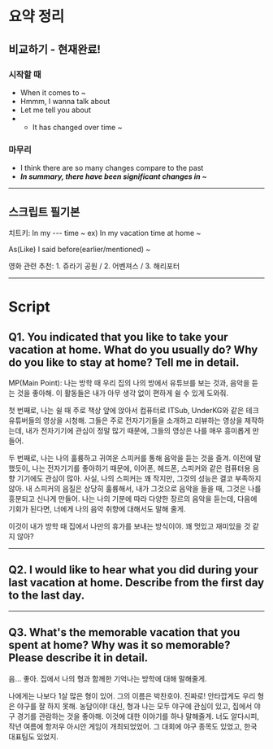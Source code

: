 # 요약 정리
## 비교하기 - 현재완료!
### 시작할 때
- When it comes to ~
- Hmmm, I wanna talk about
- Let me tell you about
- + It has changed over time ~

### 마무리
- I think there are so many changes compare to the past
- ***In summary, there have been significant changes in ~***

---
## 스크립트 필기본
치트키: In my --- time ~
ex) In my vacation time at home ~

As(Like) I said before(earlier/mentioned) ~

영화 관련 추천: 1. 쥬라기 공원 / 2. 어벤져스 / 3. 해리포터

---
# Script
## Q1. You indicated that you like to take your vacation at home. What do you usually do? Why do you like to stay at home? Tell me in detail.

MP(Main Point): 나는 방학 때 우리 집의 나의 방에서 유튜브를 보는 것과, 음악을 듣는 것을 좋아해.
이 활동들은 내가 아무 생각 없이 편하게 쉴 수 있게 도와줘.

첫 번째로, 나는 쉴 때 주로 책상 앞에 앉아서 컴퓨터로 ITSub, UnderKG와 같은 테크 유튜버들의 영상을 시청해.
그들은 주로 전자기기들을 소개하고 리뷰하는 영상을 제작하는데, 내가 전자기기에 관심이 정말 많기 때문에, 그들의 영상은 나를 매우 흥미롭게 만들어.

두 번째로, 나는 나의 훌륭하고 귀여운 스피커를 통해 음악을 듣는 것을 즐겨.
이전에 말했듯이, 나는 전자기기를 좋아하기 때문에, 이어폰, 헤드폰, 스피커와 같은 컴퓨터용 음향 기기에도 관심이 많아.
사실, 나의 스피커는 꽤 작지만, 그것의 성능은 결코 부족하지 않아.
내 스피커의 음질은 상당히 훌륭해서, 내가 그것으로 음악을 들을 때, 그것은 나를 흥분되고 신나게 만들어.
나는 나의 기분에 따라 다양한 장르의 음악을 듣는데, 다음에 기회가 된다면, 너에게 나의 음악 취향에 대해서도 말해 줄게.

이것이 내가 방학 때 집에서 나만의 휴가를 보내는 방식이야. 꽤 멋있고 재미있을 것 같지 않아?

---
## Q2. I would like to hear what you did during your last vacation at home. Describe from the first day to the last day.


---
## Q3. What's the memorable vacation that you spent at home? Why was it so memorable? Please describe it in detail.

음... 좋아. 집에서 나의 형과 함께한 기억나는 방학에 대해 말해줄게.

나에게는 나보다 1살 많은 형이 있어. 그의 이름은 박찬호야. 진짜로!
안타깝게도 우리 형은 야구를 잘 하지 못해. 농담이야!
대신, 형과 나는 모두 야구에 관심이 있고, 집에서 야구 경기를 관람하는 것을 좋아해.
이것에 대한 이야기를 하나 말해줄게.
너도 알다시피, 작년 여름에 항저우 아시안 게임이 개최되었었어. 
그 대회에 야구 종목도 있었고, 한국 대표팀도 있었지.
